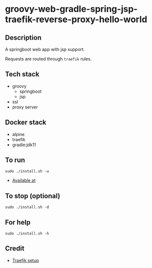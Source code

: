 # groovy-web-gradle-spring-jsp-traefik-reverse-proxy-hello-world

## Description
A springboot web app with jsp support.

Requests are routed through `traefik` rules.

## Tech stack
- groovy
  - springboot
  - jsp
- ssl
- proxy server

## Docker stack
- alpine
- traefik
- gradle:jdk11

## To run
`sudo ./install.sh -u`
- [Available at](https://myapi.docker.localhost)

## To stop (optional)
`sudo ./install.sh -d`

## For help
`sudo ./install.sh -h`

## Credit
- [Traefik setup](https://medium.com/it-dead-inside/use-traefik-for-local-docker-https-4f3965d7d129)
